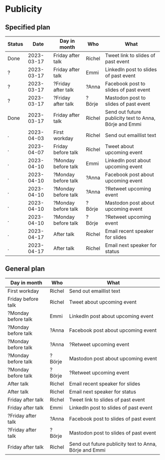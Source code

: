# Publicity

## Specified plan

Status|Date      |Day in month       |Who   |What
------|----------|-------------------|------|----------------------------------
Done  |2023-03-17|Friday after talk  |Richel|Tweet link to slides of past event
?     |2023-03-17|Friday after talk  |Emmi  |LinkedIn post to slides of past event
?     |2023-03-17|?Friday after talk |?Anna |Facebook post to slides of past event
?     |2023-03-17|?Friday after talk |?Börje|Mastodon post to slides of past event
Done  |2023-03-17|Friday after talk  |Richel|Send out future publicity text to Anna, Börje and Emmi
.     |2023-04-03|First workday      |Richel|Send out emaillist text
.     |2023-04-07|Friday before talk |Richel|Tweet about upcoming event
.     |2023-04-10|?Monday before talk|Emmi  |LinkedIn post about upcoming event
.     |2023-04-10|?Monday before talk|?Anna |Facebook post about upcoming event
.     |2023-04-10|?Monday before talk|?Anna |?Retweet upcoming event
.     |2023-04-10|?Monday before talk|?Börje|Mastodon post about upcoming event
.     |2023-04-10|?Monday before talk|?Börje|?Retweet upcoming event
.     |2023-04-17|After talk         |Richel|Email recent speaker for slides
.     |2023-04-17|After talk         |Richel|Email next speaker for status

## General plan

Day in month       |Who   |What
-------------------|------|----------------------------------
First workday      |Richel|Send out emaillist text
Friday before talk |Richel|Tweet about upcoming event
?Monday before talk|Emmi  |LinkedIn post about upcoming event
?Monday before talk|?Anna |Facebook post about upcoming event
?Monday before talk|?Anna |?Retweet upcoming event
?Monday before talk|?Börje|Mastodon post about upcoming event
?Monday before talk|?Börje|?Retweet upcoming event
After talk         |Richel|Email recent speaker for slides
After talk         |Richel|Email next speaker for status
Friday after talk  |Richel|Tweet link to slides of past event
Friday after talk  |Emmi  |LinkedIn post to slides of past event
?Friday after talk |?Anna |Facebook post to slides of past event
?Friday after talk |?Börje|Mastodon post to slides of past event
Friday after talk  |Richel|Send out future publicity text to Anna, Börje and Emmi
